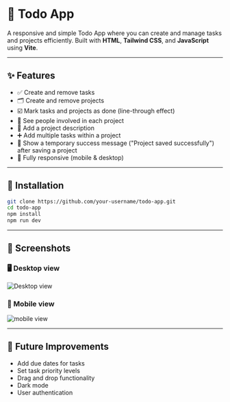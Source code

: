 # 📝 Todo App

A responsive and simple Todo App where you can create and manage tasks and projects efficiently. Built with **HTML**, **Tailwind CSS**, and **JavaScript** using **Vite**.

---

## ✨ Features

- ✅ Create and remove tasks
- 🗂️ Create and remove projects
- ☑️ Mark tasks and projects as done (line-through effect)
- 👥 See people involved in each project
- 📝 Add a project description
- ➕ Add multiple tasks within a project
- 💾 Show a temporary success message ("Project saved successfully") after saving a project
- 📱 Fully responsive (mobile & desktop)

---

## 🚀 Installation

   ```bash
   git clone https://github.com/your-username/todo-app.git
   cd todo-app
   npm install
   npm run dev
   ```
---

## 📸 Screenshots
### 🖥️ Desktop view
![Desktop view](desktop-image.png)
### 📱 Mobile view
![mobile view](mobile-image.png)

---

## 🔮 Future Improvements

- Add due dates for tasks
- Set task priority levels
- Drag and drop functionality
- Dark mode
- User authentication
